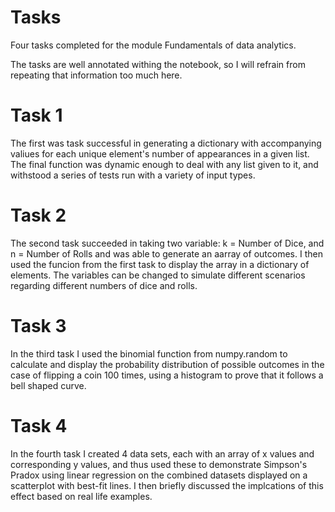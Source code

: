 # Tasks
Four tasks completed for the module Fundamentals of data analytics.

The tasks are well annotated withing the notebook, so I will refrain from repeating that information too much here.

# Task 1
The first was task successful in generating a dictionary with accompanying valiues for each unique element's number of appearances in a given list. The final function was dynamic enough to deal with any list given to it, and withstood a series of tests run with a variety of input types.

# Task 2
The second task succeeded in taking two variable: k = Number of Dice, and n = Number of Rolls and was able to generate an aarray of outcomes. I then used the funcion from the first task to display the array in a dictionary of elements. The variables can be changed to simulate different scenarios regarding different numbers of dice and rolls.

# Task 3
In the third task I used the binomial function from numpy.random to calculate and display the probability distribution of possible outcomes in the case of flipping a coin 100 times, using a histogram to prove that it follows a bell shaped curve.

# Task 4
In the fourth task I created 4 data sets, each with an array of x values and corresponding y values, and thus used these to demonstrate Simpson's Pradox using linear regression  on the combined datasets displayed on a scatterplot with best-fit lines. I then briefly discussed the implcations of this effect based on real life examples.
